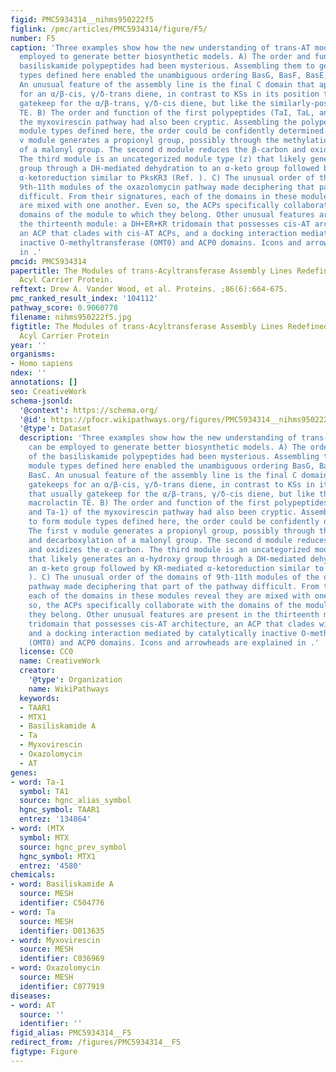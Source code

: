 ```yaml
---
figid: PMC5934314__nihms950222f5
figlink: /pmc/articles/PMC5934314/figure/F5/
number: F5
caption: 'Three examples show how the new understanding of trans-AT modules can be
  employed to generate better biosynthetic models. A) The order and function of the
  basiliskamide polypeptides had been mysterious. Assembling them to generate module
  types defined here enabled the unambiguous ordering BasG, BasF, BasE, BasD, BasC.
  An unusual feature of the assembly line is the final C domain that apparently gatekeeps
  for an α/β-cis, γ/δ-trans diene, in contrast to KSs in its position that usually
  gatekeep for the α/β-trans, γ/δ-cis diene, but like the similarly-positioned macrolactin
  TE. B) The order and function of the first polypeptides (TaI, TaL, and Ta-1) of
  the myxovirescin pathway had also been cryptic. Assembling the polypeptides to form
  module types defined here, the order could be confidently determined. The first
  v module generates a propionyl group, possibly through the methylation and decarboxylation
  of a malonyl group. The second d module reduces the β-carbon and oxidizes the α-carbon.
  The third module is an uncategorized module type (z) that likely generates an α-hydroxy
  group through a DH-mediated dehydration to an α-keto group followed by KR-mediated
  α-ketoreduction similar to PksKR3 (Ref. ). C) The unusual order of the domains of
  9th-11th modules of the oxazolomycin pathway made deciphering that part of the pathway
  difficult. From their signatures, each of the domains in these modules reveal they
  are mixed with one another. Even so, the ACPs specifically collaborate with the
  domains of the module to which they belong. Other unusual features are present in
  the thirteenth module: a DH+ER+KR tridomain that possesses cis-AT architecture,
  an ACP that clades with cis-AT ACPs, and a docking interaction mediated by catalytically
  inactive O-methyltransferase (OMT0) and ACP0 domains. Icons and arrowheads are explained
  in .'
pmcid: PMC5934314
papertitle: The Modules of trans-Acyltransferase Assembly Lines Redefined with a Central
  Acyl Carrier Protein.
reftext: Drew A. Vander Wood, et al. Proteins. ;86(6):664-675.
pmc_ranked_result_index: '104112'
pathway_score: 0.9060778
filename: nihms950222f5.jpg
figtitle: The Modules of trans-Acyltransferase Assembly Lines Redefined with a Central
  Acyl Carrier Protein
year: ''
organisms:
- Homo sapiens
ndex: ''
annotations: []
seo: CreativeWork
schema-jsonld:
  '@context': https://schema.org/
  '@id': https://pfocr.wikipathways.org/figures/PMC5934314__nihms950222f5.html
  '@type': Dataset
  description: 'Three examples show how the new understanding of trans-AT modules
    can be employed to generate better biosynthetic models. A) The order and function
    of the basiliskamide polypeptides had been mysterious. Assembling them to generate
    module types defined here enabled the unambiguous ordering BasG, BasF, BasE, BasD,
    BasC. An unusual feature of the assembly line is the final C domain that apparently
    gatekeeps for an α/β-cis, γ/δ-trans diene, in contrast to KSs in its position
    that usually gatekeep for the α/β-trans, γ/δ-cis diene, but like the similarly-positioned
    macrolactin TE. B) The order and function of the first polypeptides (TaI, TaL,
    and Ta-1) of the myxovirescin pathway had also been cryptic. Assembling the polypeptides
    to form module types defined here, the order could be confidently determined.
    The first v module generates a propionyl group, possibly through the methylation
    and decarboxylation of a malonyl group. The second d module reduces the β-carbon
    and oxidizes the α-carbon. The third module is an uncategorized module type (z)
    that likely generates an α-hydroxy group through a DH-mediated dehydration to
    an α-keto group followed by KR-mediated α-ketoreduction similar to PksKR3 (Ref.
    ). C) The unusual order of the domains of 9th-11th modules of the oxazolomycin
    pathway made deciphering that part of the pathway difficult. From their signatures,
    each of the domains in these modules reveal they are mixed with one another. Even
    so, the ACPs specifically collaborate with the domains of the module to which
    they belong. Other unusual features are present in the thirteenth module: a DH+ER+KR
    tridomain that possesses cis-AT architecture, an ACP that clades with cis-AT ACPs,
    and a docking interaction mediated by catalytically inactive O-methyltransferase
    (OMT0) and ACP0 domains. Icons and arrowheads are explained in .'
  license: CC0
  name: CreativeWork
  creator:
    '@type': Organization
    name: WikiPathways
  keywords:
  - TAAR1
  - MTX1
  - Basiliskamide A
  - Ta
  - Myxovirescin
  - Oxazolomycin
  - AT
genes:
- word: Ta-1
  symbol: TA1
  source: hgnc_alias_symbol
  hgnc_symbol: TAAR1
  entrez: '134864'
- word: (MTX
  symbol: MTX
  source: hgnc_prev_symbol
  hgnc_symbol: MTX1
  entrez: '4580'
chemicals:
- word: Basiliskamide A
  source: MESH
  identifier: C504776
- word: Ta
  source: MESH
  identifier: D013635
- word: Myxovirescin
  source: MESH
  identifier: C036969
- word: Oxazolomycin
  source: MESH
  identifier: C077919
diseases:
- word: AT
  source: ''
  identifier: ''
figid_alias: PMC5934314__F5
redirect_from: /figures/PMC5934314__F5
figtype: Figure
---
```

